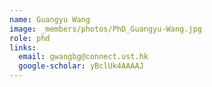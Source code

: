 ```yaml
---
name: Guangyu Wang
image: _members/photos/PhD_Guangyu-Wang.jpg
role: phd
links:
  email: gwangbg@connect.ust.hk
  google-scholar: yBclUk4AAAAJ
---
```

